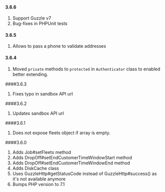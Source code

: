 #### 3.6.6

1. Support Guzzle v7
2. Bug-fixes in PHPUnit tests

#### 3.6.5

1. Allows to pass a phone to validate addresses

#### 3.6.4

1. Moved `private` methods to `protected` in `Authenticator` class to enabled better extending.

####3.6.3

1. Fixes typo in sandbox API url

####3.6.2

1. Updates sandbox API url

####3.6.1

1. Does not expose fleets object if array is empty.

####3.6.0

1. Adds Job#setFleets method
2. Adds DropOff#setEndCustomerTimeWindowStart method
3. Adds DropOff#setEndCustomerTimeWindowEnd method
4. Adds DiskCache class
5. Uses GuzzleHttp#getStatusCode instead of GuzzleHttp#success() as it's not available anymore
6. Bumps PHP version to 7.1
